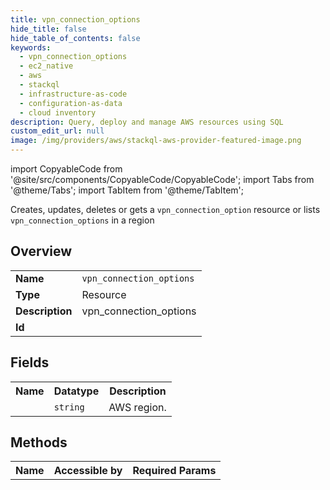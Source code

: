 ```yaml
---
title: vpn_connection_options
hide_title: false
hide_table_of_contents: false
keywords:
  - vpn_connection_options
  - ec2_native
  - aws
  - stackql
  - infrastructure-as-code
  - configuration-as-data
  - cloud inventory
description: Query, deploy and manage AWS resources using SQL
custom_edit_url: null
image: /img/providers/aws/stackql-aws-provider-featured-image.png
---
```


import CopyableCode from '@site/src/components/CopyableCode/CopyableCode';
import Tabs from '@theme/Tabs';
import TabItem from '@theme/TabItem';

Creates, updates, deletes or gets a <code>vpn_connection_option</code> resource or lists <code>vpn_connection_options</code> in a region

## Overview
<table><tbody>
<tr><td><b>Name</b></td><td><code>vpn_connection_options</code></td></tr>
<tr><td><b>Type</b></td><td>Resource</td></tr>
<tr><td><b>Description</b></td><td>vpn_connection_options</td></tr>
<tr><td><b>Id</b></td><td><CopyableCode code="aws.ec2_native.vpn_connection_options" /></td></tr>
</tbody></table>

## Fields
<table><tbody><tr><th>Name</th><th>Datatype</th><th>Description</th></tr><tr><td><CopyableCode code="region" /></td><td><code>string</code></td><td>AWS region.</td></tr>
</tbody></table>

## Methods

<table><tbody>
  <tr>
    <th>Name</th>
    <th>Accessible by</th>
    <th>Required Params</th>
  </tr>
</tbody></table>






